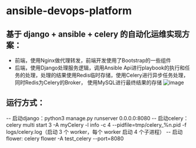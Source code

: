 # ansible-devops-platform
## 基于 django + ansible + celery 的自动化运维实现方案：
* 前端，使用Nginx做代理转发，前端开发使用了Bootstrap的一些组件
* 后端，使用Django处理服务逻辑，调用Ansible Api进行playbook的执行和任务的处理，处理的结果使用Redis临时存储，使用Celery进行异步任务处理，同时Redis为Celery的Broker，
使用MySQL进行最终结果的存储
![image](https://user-images.githubusercontent.com/17037398/116837560-83213800-abfd-11eb-8e9c-38fd1d466eeb.png)
## 运行方式：
-- 启动django：python3 manage.py runserver 0.0.0.0:8080
-- 启动celery：celery multi start 3 -A myCelery -l info -c 4 --pidfile=tmp/celery_%n.pid -f logs/celery.log（启动 3 个 worker，每个 worker 启动 4 个子进程）
-- 启动flower: celery flower -A test_celery --port=8080

